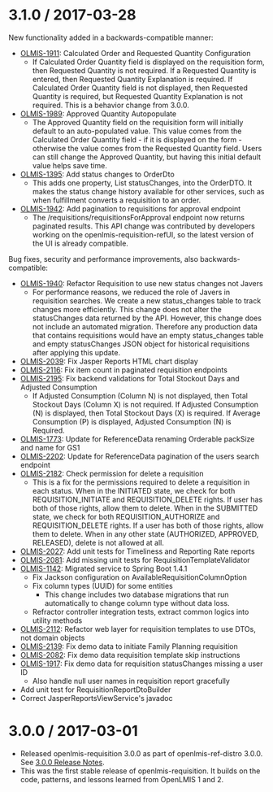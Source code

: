 3.1.0 / 2017-03-28
==================

New functionality added in a backwards-compatible manner:

* [OLMIS-1911](https://openlmis.atlassian.net/browse/OLMIS-1911): Calculated Order and Requested Quantity Configuration
  * If Calculated Order Quantity field is displayed on the requisition form, then Requested Quantity
    is not required. If a Requested Quantity is entered, then Requested Quantity Explanation is required.
    If Calculated Order Quantity field is not displayed, then Requested Quantity is required, but
    Requested Quantity Explanation is not required. This is a behavior change from 3.0.0.
* [OLMIS-1989](https://openlmis.atlassian.net/browse/OLMIS-1989): Approved Quantity Autopopulate
  * The Approved Quantity field on the requisition form will initially default to an auto-populated
    value. This value comes from the Calculated Order Quantity field - if it is displayed on the form -
    otherwise the value comes from the Requested Quantity field. Users can still change the Approved
    Quantity, but having this initial default value helps save time.
* [OLMIS-1395](https://openlmis.atlassian.net/browse/OLMIS-1395): Add status changes to OrderDto
  * This adds one property, List<StatusChangeDto> statusChanges, into the OrderDTO. It makes the status change
    history available for other services, such as when fulfillment converts a requisition to an order.
* [OLMIS-1942](https://openlmis.atlassian.net/browse/OLMIS-1942): Add pagination to requisitions for approval endpoint
  * The /requisitions/requisitionsForApproval endpoint now returns paginated results. This API change
    was contributed by developers working on the openlmis-requisition-refUI, so the latest version
    of the UI is already compatible.

Bug fixes, security and performance improvements, also backwards-compatible:

* [OLMIS-1940](https://openlmis.atlassian.net/browse/OLMIS-1940): Refactor Requisition to use new status changes not Javers
  * For performance reasons, we reduced the role of Javers in requisition searches. We create a new status_changes table
    to track changes more efficiently. This change does not alter the statusChanges data returned by the API.
    However, this change does not include an automated migration. Therefore any production data that contains requisitions
    would have an empty status_changes table and empty statusChanges JSON object for historical requisitions after applying this update.
* [OLMIS-2039](https://openlmis.atlassian.net/browse/OLMIS-2039): Fix Jasper Reports HTML chart display
* [OLMIS-2116](https://openlmis.atlassian.net/browse/OLMIS-2116): Fix item count in paginated requisition endpoints
* [OLMIS-2195](https://openlmis.atlassian.net/browse/OLMIS-2195): Fix backend validations for Total Stockout Days and Adjusted Consumption
  * If Adjusted Consumption (Column N) is not displayed, then Total Stockout Days (Column X) is not required.
    If Adjusted Consumption (N) is displayed, then Total Stockout Days (X) is required.
    If Average Consumption (P) is displayed, Adjusted Consumption (N) is Required.
* [OLMIS-1773](https://openlmis.atlassian.net/browse/OLMIS-1773): Update for ReferenceData renaming Orderable packSize and name for GS1
* [OLMIS-2202](https://openlmis.atlassian.net/browse/OLMIS-2202): Update for ReferenceData pagination of the users search endpoint
* [OLMIS-2182](https://openlmis.atlassian.net/browse/OLMIS-2182): Check permission for delete a requisition
  * This is a fix for the permissions required to delete a requisition in each status. When in the INITIATED state, we check
    for both REQUISITION_INITIATE and REQUISITION_DELETE rights. If user has both of those rights, allow them to delete.
    When in the SUBMITTED state, we check for both REQUISITION_AUTHORIZE and REQUISITION_DELETE rights. If a user has both of
    those rights, allow them to delete. When in any other state (AUTHORIZED, APPROVED, RELEASED), delete is not allowed at all.
* [OLMIS-2027](https://openlmis.atlassian.net/browse/OLMIS-2027): Add unit tests for Timeliness and Reporting Rate reports
* [OLMIS-2081](https://openlmis.atlassian.net/browse/OLMIS-2081): Add missing unit tests for RequisitionTemplateValidator
* [OLMIS-1142](https://openlmis.atlassian.net/browse/OLMIS-1142): Migrated service to Spring Boot 1.4.1
  * Fix Jackson configuration on AvailableRequisitionColumnOption
  * Fix column types (UUID) for some entities
    * This change includes two database migrations that run automatically to change column type without data loss.
  * Refractor controller integration tests, extract common logics into utility methods
* [OLMIS-2112](https://openlmis.atlassian.net/browse/OLMIS-2112): Refactor web layer for requisition templates to use DTOs, not domain objects
* [OLMIS-2139](https://openlmis.atlassian.net/browse/OLMIS-2139): Fix demo data to initiate Family Planning requisition
* [OLMIS-2082](https://openlmis.atlassian.net/browse/OLMIS-2082): Fix demo data requisition template skip instructions
* [OLMIS-1917](https://openlmis.atlassian.net/browse/OLMIS-1917): Fix demo data for requisition statusChanges missing a user ID
  * Also handle null user names in requisition report gracefully
* Add unit test for RequisitionReportDtoBuilder
* Correct JasperReportsViewService's javadoc

3.0.0 / 2017-03-01
==================

* Released openlmis-requisition 3.0.0 as part of openlmis-ref-distro 3.0.0. See [3.0.0 Release Notes](https://openlmis.atlassian.net/wiki/display/OP/3.0.0+Release+Notes).
 * This was the first stable release of openlmis-requisition. It builds on the code, patterns, and lessons learned from OpenLMIS 1 and 2.
